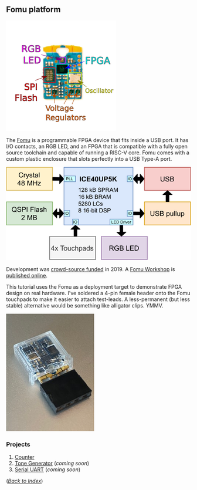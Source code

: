 ## Fomu platform

![Annotated Hardware](../Fomu/pics/hw-pvt-annotated.png)

The [Fomu](https://tomu.im/fomu.html) is a programmable FPGA device that fits inside a USB port.
It has I/O contacts, an RGB LED, and an FPGA
that is compatible with a fully open source toolchain
and capable of running a RISC-V core.
Fomu comes with a custom plastic enclosure that slots perfectly into a USB Type-A port.

![Functional Block Diagram](../Fomu/pics/fomu-block-diagram.png)

Development was [crowd-source funded](https://www.crowdsupply.com/sutajio-kosagi/fomu) in 2019.
A [Fomu Workshop](https://github.com/im-tomu/fomu-workshop)
is [published online](https://workshop.fomu.im/en/latest/).

This tutorial uses the Fomu as a deployment target
to demonstrate FPGA design on real hardware.
I've soldered a 4-pin female header
onto the Fomu touchpads
to make it easier to attach test-leads.
A less-permanent (but less stable) alternative
would be something like alligator clips.
YMMV.

![Fomu with header](../Fomu/pics/Fomu_w_hdr_sm.jpg)

### Projects

 1. [Counter](counter/fomu_pvt.md)
 2. [Tone Generator](tone/fomu_pvt.md) (_coming soon_)
 3. [Serial UART](uart/fomu_pvt.md) (_coming soon_)

([_Back to Index_](README.md))

